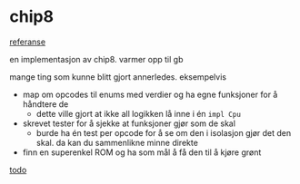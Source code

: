# chip8

[referanse](http://devernay.free.fr/hacks/chip8/C8TECH10.HTM#Bnnn)

en implementasjon av chip8. varmer opp til gb

mange ting som kunne blitt gjort annerledes. eksempelvis

- map om opcodes til enums med verdier og ha egne funksjoner for å håndtere de
  - dette ville gjort at ikke all logikken lå inne i én `impl Cpu`
- skrevet tester for å sjekke at funksjoner gjør som de skal
  - burde ha én test per opcode for å se om den i isolasjon gjør det den skal. da kan du sammenlikne minne direkte
- finn en superenkel ROM og ha som mål å få den til å kjøre grønt

[todo](https://tobiasvl.github.io/blog/write-a-chip-8-emulator/)
